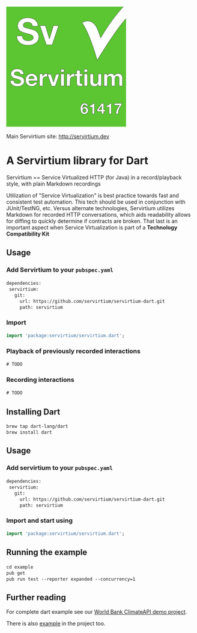 ![](Servirtium-Square.png?raw=true)

Main Servirtium site: http://servirtium.dev

# A Servirtium library for Dart 

Servirtium == Service Virtualized HTTP (for Java) in a record/playback style, with plain 
Markdown recordings

Utilization of "Service Virtualization" is best practice towards fast and 
consistent test automation. This tech should be used in conjunction with 
JUnit/TestNG, etc.  Versus alternate technologies, Servirtium utilizes Markdown
for recorded HTTP conversations, which aids readability allows for diffing 
to quickly determine if contracts are broken. That last is an important aspect
when Service Virtualization is part of a **Technology Compatibility Kit**

## Usage

### Add Servirtium to your `pubspec.yaml`
```
dependencies:
 servirtium:
   git:
     url: https://github.com/servirtium/servirtium-dart.git
     path: servirtium
```

### Import
```dart
import 'package:servirtium/servirtium.dart';
```

### Playback of previously recorded interactions
```dart
# TODO
```

### Recording interactions
```dart
# TODO
```

## Installing Dart

```
brew tap dart-lang/dart
brew install dart
```

## Usage

### Add servirtium to your `pubspec.yaml`
```
dependencies:
 servirtium:
   git:
     url: https://github.com/servirtium/servirtium-dart.git
     path: servirtium
```

### Import and start using
```dart
import 'package:servirtium/servirtium.dart';
```

## Running the example

```
cd example
pub get 
pub run test --reporter expanded --concurrency=1
```

## Further reading

For complete dart example see our [World Bank ClimateAPI demo project](https://github.com/servirtium/demo-dart-climate-tck).

There is also [example](./example) in the project too.